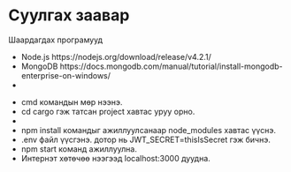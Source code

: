 <h1>Суулгах заавар</h1>
Шаардагдах програмууд
<ul>
  <li>Node.js https://nodejs.org/download/release/v4.2.1/</li>
  <li>MongoDB https://docs.mongodb.com/manual/tutorial/install-mongodb-enterprise-on-windows/<li>
</ul>

<ul>
  <li>cmd командын мөр нээнэ.</li>    
  <li>cd cargo гэж татсан project хавтас уруу орно.<li>
  <li>npm install командыг ажиллуулсанаар node_modules хавтас үүснэ.</li>
  <li>.env файл үүсгэнэ. дотор нь JWT_SECRET=thisIsSecret гэж бичнэ.</li>
  <li>npm start команд ажиллуулна.</li>
  <li>Интернэт хөтөчөө нээгээд localhost:3000 дуудна.</li>
</ul>



  
